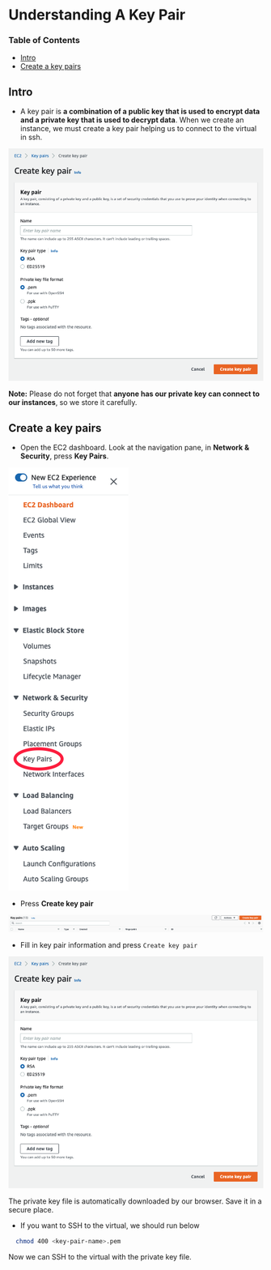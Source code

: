 # Understanding A Key Pair

### Table of Contents
- [Intro](#intro)
- [Create a key pairs](#create-a-key-pairs)

## Intro
- A key pair is **a combination of a public key that is used to encrypt data and a private key that is used to decrypt data**. When we create an instance, we must create a key pair helping us to connect to the virtual in ssh.

![Create key pairs](./images/1.png)

**Note:** Please do not forget that **anyone has our private key can connect to our instances**, so we store it carefully.

## Create a key pairs
- Open the EC2 dashboard. Look at the navigation pane, in **Network & Security**, press **Key Pairs**.

![Navigation pane](./images/2.png)

- Press **Create key pair**

![Press key pair page](./images/3.png)

- Fill in key pair information and press `Create key pair`

![Create key pair page](./images/1.png)

The private key file is automatically downloaded by our browser. Save it in a secure place.

- If you want to SSH to the virtual, we should run below

```bash
  chmod 400 <key-pair-name>.pem
```

Now we can SSH to the virtual with the private key file.